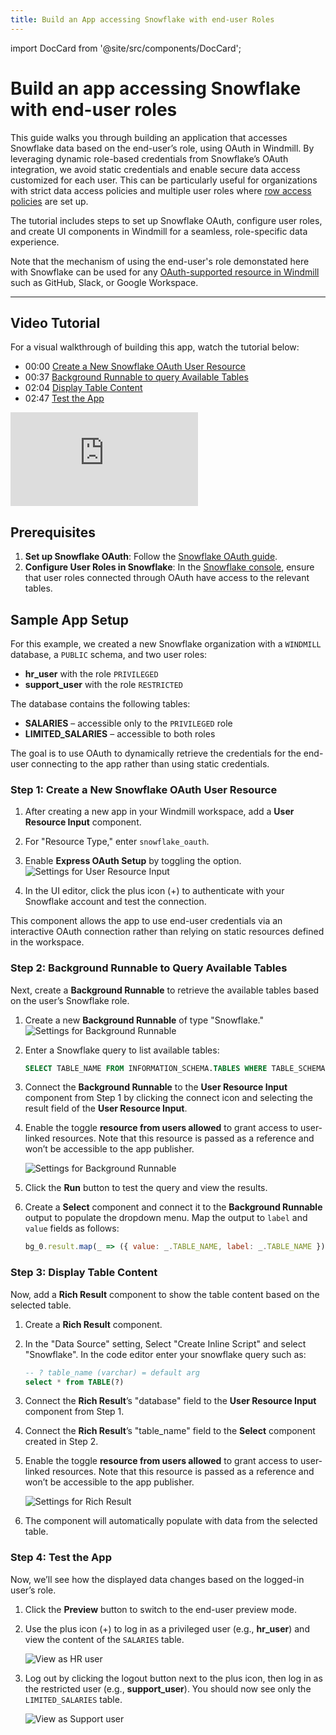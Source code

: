 ```yaml
---
title: Build an App accessing Snowflake with end-user Roles
---
```


import DocCard from '@site/src/components/DocCard';

# Build an app accessing Snowflake with end-user roles

This guide walks you through building an application that accesses Snowflake data based on the end-user’s role, using OAuth in Windmill. By leveraging dynamic role-based credentials from Snowflake’s OAuth integration, we avoid static credentials and enable secure data access customized for each user. This can be particularly useful for organizations with strict data access policies and multiple user roles where [row access policies](https://docs.snowflake.com/en/user-guide/security-row-intro) are set up.

The tutorial includes steps to set up Snowflake OAuth, configure user roles, and create UI components in Windmill for a seamless, role-specific data experience.

Note that the mechanism of using the end-user's role demonstated here with Snowflake can be used for any [OAuth-supported resource in Windmill](/docs/misc/setup_oauth#oauth) such as GitHub, Slack, or Google Workspace.

<div className="grid grid-cols-2 gap-6 mb-4">
	<DocCard
		title="Resources and resource types"
		description="Resources are structured configurations and connections to third-party systems, with Resource Types defining the schema for each Resource."
		href="/docs/core_concepts/resources_and_types"
	/>
	<DocCard
		title="Snowflake OAuth"
		description="Setup a Snowflake OAuth connection"
		href="/docs/misc/setup_oauth#snowflake"
		target="_blank"
	/>
</div>

---
## Video Tutorial

For a visual walkthrough of building this app, watch the tutorial below:

- 00:00 [Create a New Snowflake OAuth User Resource](https://www.youtube.com/watch?v=9r17_ABP4Xk&t=0s)
- 00:37 [Background Runnable to query Available Tables](https://www.youtube.com/watch?v=9r17_ABP4Xk&t=21s)
- 02:04 [Display Table Content](https://www.youtube.com/watch?v=9r17_ABP4Xk&t=83s)
- 02:47 [Test the App](https://www.youtube.com/watch?v=9r17_ABP4Xk&t=147s)

<iframe
    style={{ aspectRatio: '16/9' }}
    src="https://www.youtube.com/embed/9r17_ABP4Xk"
    title="Small tutorial on how to build a Windmill App that uses Snowflake as a data source with OAuth roles and permissions"
    frameBorder="0"
    allow="accelerometer; autoplay; clipboard-write; encrypted-media; gyroscope; picture-in-picture; web-share"
    allowFullScreen
    className="border-2 rounded-lg object-cover w-full dark:border-gray-800"
></iframe>

## Prerequisites

1. **Set up Snowflake OAuth**: Follow the [Snowflake OAuth guide](/docs/misc/setup_oauth#snowflake).
2. **Configure User Roles in Snowflake**: In the [Snowflake console](https://app.snowflake.com/), ensure that user roles connected through OAuth have access to the relevant tables.

## Sample App Setup

For this example, we created a new Snowflake organization with a `WINDMILL` database, a `PUBLIC` schema, and two user roles:

- **hr_user** with the role `PRIVILEGED`
- **support_user** with the role `RESTRICTED`

The database contains the following tables:
- **SALARIES** – accessible only to the `PRIVILEGED` role
- **LIMITED_SALARIES** – accessible to both roles

The goal is to use OAuth to dynamically retrieve the credentials for the end-user connecting to the app rather than using static credentials.

### Step 1: Create a New Snowflake OAuth User Resource
1. After creating a new app in your Windmill workspace, add a **User Resource Input** component.
2. For "Resource Type," enter `snowflake_oauth`.
3. Enable **Express OAuth Setup** by toggling the option.
   ![Settings for User Resource Input](./user_resource_input.png)

4. In the UI editor, click the plus icon (+) to authenticate with your Snowflake account and test the connection.

This component allows the app to use end-user credentials via an interactive OAuth connection rather than relying on static resources defined in the workspace.

### Step 2: Background Runnable to Query Available Tables

Next, create a **Background Runnable** to retrieve the available tables based on the user’s Snowflake role.

1. Create a new **Background Runnable** of type "Snowflake."
   ![Settings for Background Runnable](./background_runnable_1.png)

2. Enter a Snowflake query to list available tables:

   ```sql
   SELECT TABLE_NAME FROM INFORMATION_SCHEMA.TABLES WHERE TABLE_SCHEMA = 'PUBLIC';
   ```

3. Connect the **Background Runnable** to the **User Resource Input** component from Step 1 by clicking the connect icon and selecting the result field of the **User Resource Input**.

4. Enable the toggle **resource from users allowed** to grant access to user-linked resources. Note that this resource is passed as a reference and won’t be accessible to the app publisher.

   ![Settings for Background Runnable](./background_runnable_2.png)

5. Click the **Run** button to test the query and view the results.

6. Create a **Select** component and connect it to the **Background Runnable** output to populate the dropdown menu. Map the output to `label` and `value` fields as follows:

   ```js
   bg_0.result.map(_ => ({ value: _.TABLE_NAME, label: _.TABLE_NAME }))
   ```

### Step 3: Display Table Content

Now, add a **Rich Result** component to show the table content based on the selected table.

1. Create a **Rich Result** component.
2. In the "Data Source" setting, Select "Create Inline Script" and select "Snowflake". In the code editor enter your snowflake query such as:
   ```sql
   -- ? table_name (varchar) = default arg
   select * from TABLE(?)
   ```
2. Connect the **Rich Result**’s "database" field to the **User Resource Input** component from Step 1.
3. Connect the **Rich Result**’s "table_name" field to the **Select** component created in Step 2.
4. Enable the toggle **resource from users allowed** to grant access to user-linked resources. Note that this resource is passed as a reference and won’t be accessible to the app publisher.

   ![Settings for Rich Result](./rich_result.png)

4. The component will automatically populate with data from the selected table.

### Step 4: Test the App

Now, we’ll see how the displayed data changes based on the logged-in user’s role.

1. Click the **Preview** button to switch to the end-user preview mode.
2. Use the plus icon (+) to log in as a privileged user (e.g., **hr_user**) and view the content of the `SALARIES` table.

   ![View as HR user](./hr_view.png)

3. Log out by clicking the logout button next to the plus icon, then log in as the restricted user (e.g., **support_user**). You should now see only the `LIMITED_SALARIES` table.

   ![View as Support user](./support_view.png)

